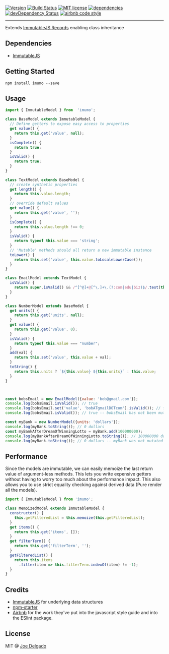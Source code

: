 [![Version](https://img.shields.io/npm/v/imumo.svg)](https://www.npmjs.com/package/imumo)
[![Build Status](https://travis-ci.org/joon-io/imumo.svg?branch=master)](https://travis-ci.org/joon-io/imumo)
[![MIT license](https://img.shields.io/badge/license-MIT-brightgreen.svg)](https://github.com/joon-io/imumo/blob/master/LICENSE)
[![dependencies](https://david-dm.org/joon-io/imumo.svg)](https://david-dm.org/joon-io/imumo)
[![devDependency Status](https://david-dm.org/joon-io/imumo/dev-status.svg)](https://david-dm.org/joon-io/imumo#info=devDependencies)
[![airbnb code style](https://img.shields.io/badge/code%20style-airbnb-fd5c63.svg)](https://github.com/airbnb/javascript)

---
Extends [ImmutableJS Records](http://facebook.github.io/immutable-js/docs/#/Record) enabling class inheritance

## Dependencies
- [ImmutableJS](https://github.com/facebook/immutable-js)

## Getting Started
```shell
npm install imumo --save
```

## Usage
```javascript
import { ImmutableModel } from  'imumo';

class BaseModel extends ImmutableModel {
  // Define getters to expose easy access to properties
  get value() {
    return this.get('value', null);
  }
  isComplete() {
    return true;
  }
  isValid() {
    return true;
  }
}

class TextModel extends BaseModel {
  // create synthetic properties
  get length() {
    return this.value.length;
  }
  // override default values
  get value() {
    return this.get('value', '');
  }
  isComplete() {
    return this.value.length !== 0;
  }
  isValid() {
    return typeof this.value === 'string';
  }
  // 'Mutable' methods should all return a new immutable instance
  toLower() {
    return this.set('value', this.value.toLocaleLowerCase());
  }
}

class EmailModel extends TextModel {
  isValid() {
    return super.isValid() && /^[^@]+@[^\.]+\.(?:com|edu|biz)$/.test(this.value);
  }
}

class NumberModel extends BaseModel {
  get units() {
    return this.get('units', null);
  }
  get value() {
    return this.get('value', 0);
  }
  isValid() {
    return typeof this.value === "number";
  }
  add(val) {
    return this.set('value', this.value + val);
  }
  toString() {
    return this.units ? `${this.value} ${this.units}` : this.value;
  }
}



const bobsEmail = new EmailModel({value: 'bob@gmail.com'});
console.log(bobsEmail.isValid()); // true
console.log(bobsEmail.set('value', 'bobATgmailDOTcom').isValid()); // false
console.log(bobsEmail.isValid()); // true -- bobsEmail has not been mutated

const myBank = new NumberModel({units: 'dollars'});
console.log(myBank.toString()); // 0 dollars
const myBankAfterDreamOfWinningLotto = myBank.add(100000000);
console.log(myBankAfterDreamOfWinningLotto.toString()); // 100000000 dollars
console.log(myBank.toString()); // 0 dollars -- myBank was not mutated :(

```

## Performance
Since the models are immutable, we can easily memoize the last return value of argument-less methods. This lets you write expensive getters without having to worry too much about the performance impact. This also allows you to use strict equality checking against derived data (Pure render all the models).
```javascript
import { ImmutableModel } from 'imumo';

class MemoizedModel extends ImmutableModel {
  constructor() {
    this.getFilteredList = this.memoize(this.getFilteredList);
  }
  get items() {
    return this.get('items', []);
  }
  get filterTerm() {
    return this.get('filterTerm', '');
  }
  getFilteredList() {
    return this.items
      .filter(item => this.filterTerm.indexOf(item) != -1);
  }
}
```

## Credits

- [ImmutableJS](https://github.com/facebook/immutable-js) for underlying data structures
- [npm-starter](https://github.com/deiucanta/npm-starter)
- [Airbnb](http://airbnb.com) for the work they've put into the javascript style guide and into the ESlint package.

## License

MIT @ [Joe Delgado](https://twitter.com/soy_chupacabra)
